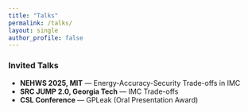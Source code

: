 ```yaml
---
title: "Talks"
permalink: /talks/
layout: single
author_profile: false
---
```


### Invited Talks

- **NEHWS 2025, MIT** — Energy-Accuracy-Security Trade-offs in IMC  
- **SRC JUMP 2.0, Georgia Tech** — IMC Trade-offs  
- **CSL Conference** — GPLeak (Oral Presentation Award)  
